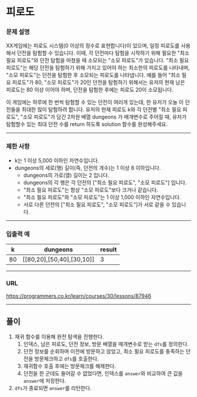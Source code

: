 # 피로도

### 문제 설명

XX게임에는 피로도 시스템(0 이상의 정수로 표현합니다)이 있으며, 일정 피로도를 사용해서 던전을 탐험할 수 있습니다. 이때, 각 던전마다 탐험을 시작하기 위해 필요한 "최소 필요 피로도"와 던전 탐험을 마쳤을 때 소모되는 "소모 피로도"가 있습니다. "최소 필요 피로도"는 해당 던전을 탐험하기 위해 가지고 있어야 하는 최소한의 피로도를 나타내며, "소모 피로도"는 던전을 탐험한 후 소모되는 피로도를 나타냅니다. 예를 들어 "최소 필요 피로도"가 80, "소모 피로도"가 20인 던전을 탐험하기 위해서는 유저의 현재 남은 피로도는 80 이상 이어야 하며, 던전을 탐험한 후에는 피로도 20이 소모됩니다.

이 게임에는 하루에 한 번씩 탐험할 수 있는 던전이 여러개 있는데, 한 유저가 오늘 이 던전들을 최대한 많이 탐험하려 합니다. 유저의 현재 피로도 k와 각 던전별 "최소 필요 피로도", "소모 피로도"가 담긴 2차원 배열 dungeons 가 매개변수로 주어질 때, 유저가 탐험할수 있는 최대 던전 수를 return 하도록 solution 함수를 완성해주세요.

-----------
### 제한 사항

- k는 1 이상 5,000 이하인 자연수입니다.
- dungeons의 세로(행) 길이(즉, 던전의 개수)는 1 이상 8 이하입니다.
  - dungeons의 가로(열) 길이는 2 입니다.
  - dungeons의 각 행은 각 던전의 ["최소 필요 피로도", "소모 피로도"] 입니다.
  - "최소 필요 피로도"는 항상 "소모 피로도"보다 크거나 같습니다.
  - "최소 필요 피로도"와 "소모 피로도"는 1 이상 1,000 이하인 자연수입니다.
  - 서로 다른 던전의 ["최소 필요 피로도", "소모 피로도"]가 서로 같을 수 있습니다.

-----------
### 입출력 예

| k   | dungeons                  | result |
|-----|---------------------------|--------|
| 80  | [[80,20],[50,40],[30,10]] | 3      |

-----------
### URL

https://programmers.co.kr/learn/courses/30/lessons/87946

-----------
## 풀이
1. 재귀 함수를 이용해 완전 탐색을 진행한다.
   1. 인덱스, 남은 피로도, 던전 정보, 방문 배열을 매개변수로 받는 `dfs`를 정의한다.
   2. 던전 정보를 순회하며 이전에 방문하고 않았고, 최소 필요 피로도를 충족하는 던전을 방문체크하고 `dfs`를 호출한다.
   3. 재귀함수 호출 후에는 방문체크를 해제한다.
   4. 던전을 한 군데도 들어갈 수 없었다면, 인덱스를 `answer`와 비교하여 큰 값을 `answer`에 저장한다.
2. `dfs`가 종료되면 `answer`를 리턴한다.
